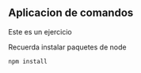 ## Aplicacion de comandos

Este es un ejercicio

Recuerda instalar paquetes de node

 ```
 npm install
 ```